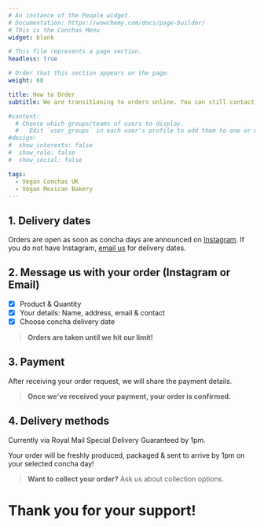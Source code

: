 ```yaml
---
# An instance of the People widget.
# Documentation: https://wowchemy.com/docs/page-builder/
# This is the Conchas Menu
widget: blank

# This file represents a page section.
headless: true

# Order that this section appears on the page.
weight: 68

title: How to Order
subtitle: We are transitioning to orders online. You can still contact us directly.

#content:
  # Choose which groups/teams of users to display.
  #   Edit `user_groups` in each user's profile to add them to one or more of these groups.
#design:
#  show_interests: false
#  show_role: false
#  show_social: false

tags: 
  - Vegan Conchas UK
  - Vegan Mexican Bakery
---
```

## 1. Delivery dates
Orders are open as soon as concha days are announced on [Instagram](https://www.instagram.com/vegan.palsusto). If you do not have Instagram, [email us](../contact/) for delivery dates.

## 2. Message us with your order (Instagram or Email)
* [X] Product & Quantity
* [X] Your details: Name, address, email & contact
* [X] Choose concha delivery date

> **Orders are taken until we hit our limit!**

## 3. Payment
After receiving your order request, we will share the payment details.

> **Once we've received your payment, your order is confirmed.**

## 4. Delivery methods
Currently via Royal Mail Special Delivery Guaranteed by 1pm.

Your order will be freshly produced, packaged & sent to arrive by 1pm on your selected concha day!

> **Want to collect your order?** 
> Ask us about collection options.

# Thank you for your support!

<!-- -- -->
<!-- 1. View on Instagram available delivery dates -->

<!-- 2. Direct message us on [Instagram](www.instagram.com/vegan.palsusto) or [email](../contact/) -->
